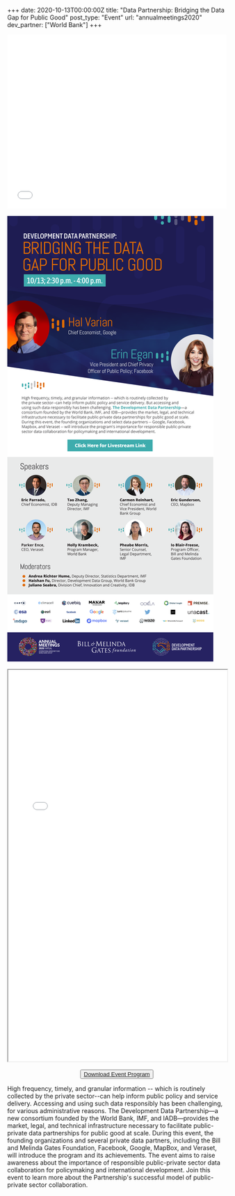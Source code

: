 +++
date: 2020-10-13T00:00:00Z
title: "Data Partnership: Bridging the Data Gap for Public Good"
post_type: "Event"
url: "annualmeetings2020"
dev_partner: ["World Bank"]
+++

<iframe src='//players.brightcove.net/45228659001/ryS2wqJM_default/index.html?videoId=6200517003001' width="100%"  height="400px" allowfullscreen frameborder=0>
</iframe>

[![](/events/annual-meetings-2020-data-partnership.png)](https://www.imfconnect.org/content/imf/en/annual-meetings/calendar/open/2020/10/13/development_datapartnershipbridgingthedatagapforpublicgood_158127.html?calendarCategory=T2ZmaWNpYWwvQnkgSW52aXRhdGlvbg==.UHJlc3M=.T3Blbg==#showCalDetail)

<iframe src="/events/annual-meetings-2020-data-partnership-agenda.pdf#toolbar=0&statusbar=0" width="100%" height="900px">
</iframe>

<p style="text-align:center">
    <button type="button" class="btn btn-outline-info"><a href="/events/annual-meetings-2020-data-partnership.pdf">Download Event Program</a>
    </button>


High frequency, timely, and granular information -- which is routinely collected by the private sector--can help inform public policy and service delivery. Accessing and using such data responsibly has been challenging, for various administrative reasons. The Development Data Partnership—a new consortium founded by the World Bank, IMF, and IADB—provides the market, legal, and technical infrastructure necessary to facilitate public-private data partnerships for public good at scale. During this event, the founding organizations and several private data partners, including the Bill and Melinda Gates Foundation, Facebook, Google, MapBox, and Veraset, will introduce the program and its achievements. The event aims to raise awareness about the importance of responsible public-private sector data collaboration for policymaking and international development. Join this event to learn more about the Partnership's successful model of public-private sector collaboration.
</p>
